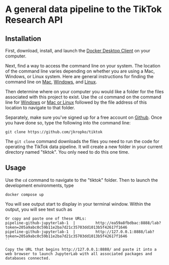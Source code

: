 # A general data pipeline to the TikTok Research API

## Installation

First, download, install, and launch the [Docker Desktop Client](https://www.docker.com/products/docker-desktop/) on your computer.

Next, find a way to access the command line on your system. The location of the command line varies depending on whether you are using a Mac, Windows, or Linux system. Here are general instructions for finding the command line on [Mac](https://www.wikihow.com/Get-to-the-Command-Line-on-a-Mac), [Windows](https://www.wikihow.com/Open-the-Command-Prompt-in-Windows), and [Linux](https://www.makeuseof.com/how-to-open-terminal-in-linux/).

Then determine where on your computer you would like a folder for the files associated with this project to exist. Use the `cd` command on the command line for [Windows](https://learn.microsoft.com/en-us/windows-server/administration/windows-commands/cd) or [Mac or Linux](https://www.macworld.com/article/221277/command-line-navigating-files-folders-mac-terminal.html) followed by the file address of this location to navigate to that folder.

Separately, make sure you've signed up for a free account on [Github](https://github.com/signup?ref_cta=Sign+up&ref_loc=header+logged+out&ref_page=%2F&source=header-home). Once you have done so, type the following into the command line:
```
git clone https://github.com/jkropko/tiktok
```

The `git clone` command downloads the files you need to run the code for operating the TikTok data pipeline. It will create a new folder in your current directory named "tiktok". You only need to do this one time.

## Usage

Use the `cd` command to navigate to the "tiktok" folder. Then to launch the development environments, type
```
docker compose up
```

You will see output start to display in your terminal window. Within the output, you will see text such as

```
Or copy and paste one of these URLs:
pipeline-github-jupyterlab-1  |         http://ea59a8fbdbac:8888/lab?token=205a9abc0c59b11e2ba7d21c35703dd1013b5f42617f1646
pipeline-github-jupyterlab-1  |         http://127.0.0.1:8888/lab?token=205a9abc0c59b11e2ba7d21c35703dd1013b5f42617f1646
``	

Copy the URL that begins http://127.0.0.1:8888/ and paste it into a web browser to launch JupyterLab with all associated packages and databases connected.
